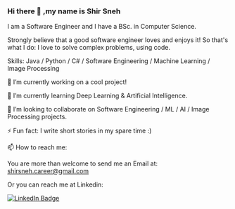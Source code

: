 ### Hi there 👋 ,my name is Shir Sneh
I am a Software Engineer and I have a BSc. in Computer Science.

Strongly believe that a good software engineer loves and enjoys it! So that's what I do: I love to solve complex problems, using code.

Skills: Java / Python / C# / Software Engineering / Machine Learning / Image Processing

🔭 I’m currently working on a cool project!

🌱 I’m currently learning Deep Learning & Artificial Intelligence.

👯 I’m looking to collaborate on Software Engineering / ML / AI / Image Processing projects.

⚡ Fun fact: I write short stories in my spare time :)

📫 How to reach me: 

   You are more than welcome to send me an Email at: shirsneh.career@gmail.com
  
   Or you can reach me at Linkedin:
<div id="badges">
  <a href="[linkedin.com/in/shir-sneh](https://www.linkedin.com/in/shir-sneh/)">
    <img src="https://img.shields.io/badge/LinkedIn-blue?style=for-the-badge&logo=linkedin&logoColor=white" alt="LinkedIn Badge"/>
  </a>
</div>

